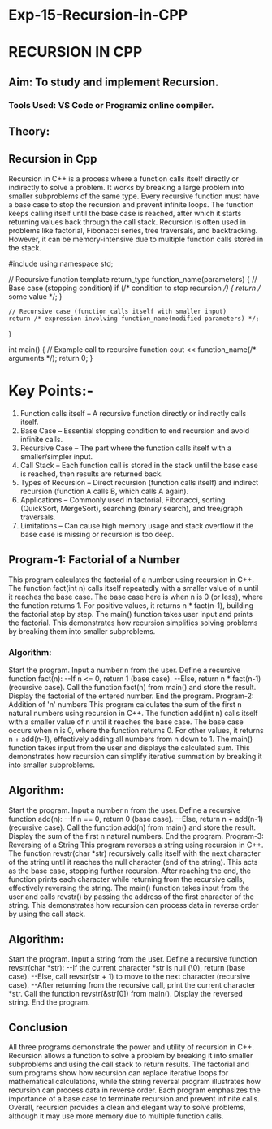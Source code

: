 # Exp-15-Recursion-in-CPP

# RECURSION IN CPP
## Aim: To study and implement Recursion.

### Tools Used: VS Code or Programiz online compiler.

## Theory:
## Recursion in Cpp
Recursion in C++ is a process where a function calls itself directly or indirectly to solve a problem. It works by breaking a large problem into smaller subproblems of the same type. Every recursive function must have a base case to stop the recursion and prevent infinite loops. The function keeps calling itself until the base case is reached, after which it starts returning values back through the call stack. Recursion is often used in problems like factorial, Fibonacci series, tree traversals, and backtracking. However, it can be memory-intensive due to multiple function calls stored in the stack.


#include <iostream>
using namespace std;

// Recursive function template
return_type function_name(parameters) {
    // Base case (stopping condition)
    if (/* condition to stop recursion */) {
        return /* some value */;
    }

    // Recursive case (function calls itself with smaller input)
    return /* expression involving function_name(modified parameters) */;
}

int main() {
    // Example call to recursive function
    cout << function_name(/* arguments */);
    return 0;
}

# Key Points:-

1. Function calls itself – A recursive function directly or indirectly calls itself.
2. Base Case – Essential stopping condition to end recursion and avoid infinite calls.
3. Recursive Case – The part where the function calls itself with a smaller/simpler input.
4. Call Stack – Each function call is stored in the stack until the base case is reached, then results are returned back.
5. Types of Recursion – Direct recursion (function calls itself) and indirect recursion (function A calls B, which calls A again).
6. Applications – Commonly used in factorial, Fibonacci, sorting (QuickSort, MergeSort), searching (binary search), and tree/graph traversals.
7. Limitations – Can cause high memory usage and stack overflow if the base case is missing or recursion is too deep.

## Program-1: Factorial of a Number
This program calculates the factorial of a number using recursion in C++. The function fact(int n) calls itself repeatedly with a smaller value of n until it reaches the base case. The base case here is when n is 0 (or less), where the function returns 1. For positive values, it returns n * fact(n-1), building the factorial step by step. The main() function takes user input and prints the factorial. This demonstrates how recursion simplifies solving problems by breaking them into smaller subproblems.

### Algorithm:

Start the program.
Input a number n from the user.
Define a recursive function fact(n): --If n <= 0, return 1 (base case). --Else, return n * fact(n-1) (recursive case).
Call the function fact(n) from main() and store the result.
Display the factorial of the entered number.
End the program.
Program-2: Addition of 'n' numbers
This program calculates the sum of the first n natural numbers using recursion in C++. The function add(int n) calls itself with a smaller value of n until it reaches the base case. The base case occurs when n is 0, where the function returns 0. For other values, it returns n + add(n-1), effectively adding all numbers from n down to 1. The main() function takes input from the user and displays the calculated sum. This demonstrates how recursion can simplify iterative summation by breaking it into smaller subproblems.

## Algorithm:

Start the program.
Input a number n from the user.
Define a recursive function add(n): --If n == 0, return 0 (base case). --Else, return n + add(n-1) (recursive case).
Call the function add(n) from main() and store the result.
Display the sum of the first n natural numbers.
End the program.
Program-3: Reversing of a String
This program reverses a string using recursion in C++. The function revstr(char *str) recursively calls itself with the next character of the string until it reaches the null character (end of the string). This acts as the base case, stopping further recursion. After reaching the end, the function prints each character while returning from the recursive calls, effectively reversing the string. The main() function takes input from the user and calls revstr() by passing the address of the first character of the string. This demonstrates how recursion can process data in reverse order by using the call stack.

## Algorithm:

Start the program.
Input a string from the user.
Define a recursive function revstr(char *str): --If the current character *str is null (\0), return (base case). --Else, call revstr(str + 1) to move to the next character (recursive case). --After returning from the recursive call, print the current character *str.
Call the function revstr(&str[0]) from main().
Display the reversed string.
End the program.

## Conclusion
All three programs demonstrate the power and utility of recursion in C++. Recursion allows a function to solve a problem by breaking it into smaller subproblems and using the call stack to return results. The factorial and sum programs show how recursion can replace iterative loops for mathematical calculations, while the string reversal program illustrates how recursion can process data in reverse order. Each program emphasizes the importance of a base case to terminate recursion and prevent infinite calls. Overall, recursion provides a clean and elegant way to solve problems, although it may use more memory due to multiple function calls.
